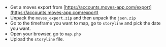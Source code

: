* Get a moves export from [https://accounts.moves-app.com/export](https://accounts.moves-app.com/export)
* Unpack the `moves_export.zip` and then unpack the `json.zip`
* Go to the timeframe you want to map, go to `storyline` and pick the date you want. 
* Open your browser, go to `map.php`
* Upload the `storyline` file.
